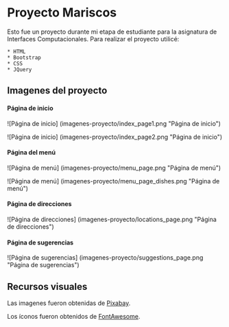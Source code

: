 # Proyecto Mariscos

Esto fue un proyecto durante mi etapa de estudiante para la asignatura de Interfaces Computacionales. Para realizar el proyecto utilicé:

    * HTML
    * Bootstrap
    * CSS
    * JQuery

## Imagenes del proyecto

#### Página de inicio
![Página de inicio] (imagenes-proyecto/index_page1.png "Página de inicio")

![Página de inicio] (imagenes-proyecto/index_page2.png "Página de inicio")

#### Página del menú
![Página de menú] (imagenes-proyecto/menu_page.png "Página de menú")

![Página de menú] (imagenes-proyecto/menu_page_dishes.png "Página de menú")

#### Página de direcciones
![Página de direcciones] (imagenes-proyecto/locations_page.png "Página de direcciones")

#### Página de sugerencias
![Página de sugerencias] (imagenes-proyecto/suggestions_page.png "Página de sugerencias")

## Recursos visuales

Las imagenes fueron obtenidas de [Pixabay](https://pixabay.com/ "Pixabay").

Los íconos fueron obtenidos de [FontAwesome](https://fontawesome.com/ "FontAwesome").
